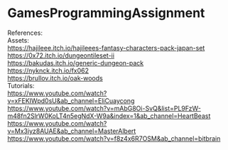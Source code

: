 # GamesProgrammingAssignment

References:  
Assets:  
https://hajileee.itch.io/hajileees-fantasy-characters-pack-japan-set  
https://0x72.itch.io/dungeontileset-ii  
https://bakudas.itch.io/generic-dungeon-pack  
https://nyknck.itch.io/fx062  
https://brullov.itch.io/oak-woods  
Tutorials:  
https://www.youtube.com/watch?v=xFEKIWpd0sU&ab_channel=EliCuaycong  
https://www.youtube.com/watch?v=mAbG8Oi-SvQ&list=PL9FzW-m48fn2SlrW0KoLT4n5egNdX-W9a&index=1&ab_channel=HeartBeast  
https://www.youtube.com/watch?v=Mx3iyz8AUAE&ab_channel=MasterAlbert  
https://www.youtube.com/watch?v=f8z4x6R7OSM&ab_channel=bitbrain  
